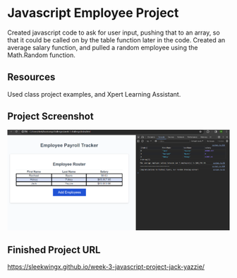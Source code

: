 # Javascript Employee Project

Created javascript code to ask for user input, pushing that to an array, so that it could be called on by the table function later in the code. Created an average salary function, and pulled a random employee using the Math.Random function.

## Resources

Used class project examples, and Xpert Learning Assistant.

## Project Screenshot

![alt text](image.png)

## Finished Project URL

https://sleekwingx.github.io/week-3-javascript-project-jack-yazzie/